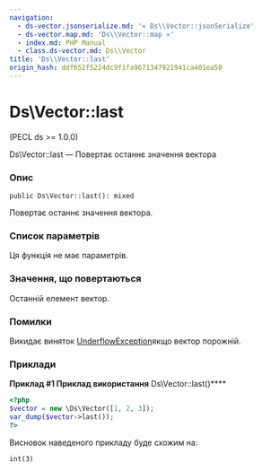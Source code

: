 ```yaml
---
navigation:
  - ds-vector.jsonserialize.md: '« Ds\\Vector::jsonSerialize'
  - ds-vector.map.md: 'Ds\\Vector::map »'
  - index.md: PHP Manual
  - class.ds-vector.md: Ds\\Vector
title: 'Ds\\Vector::last'
origin_hash: ddf652f5224dc9f1fa9671347921941ca401ea50
---
```

# Ds\\Vector::last

(PECL ds >= 1.0.0)

Ds\\Vector::last — Повертає останнє значення вектора

### Опис

```methodsynopsis
public Ds\Vector::last(): mixed
```

Повертає останнє значення вектора.

### Список параметрів

Ця функція не має параметрів.

### Значення, що повертаються

Останній елемент вектор.

### Помилки

Викидає виняток [UnderflowException](class.underflowexception.md)якщо вектор порожній.

### Приклади

**Приклад #1 Приклад використання** Ds\\Vector::last()\*\*\*\*

```php
<?php
$vector = new \Ds\Vector([1, 2, 3]);
var_dump($vector->last());
?>
```

Висновок наведеного прикладу буде схожим на:

```
int(3)
```
